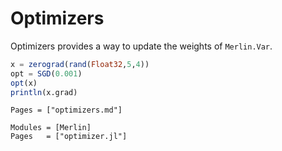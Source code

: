 # Optimizers
Optimizers provides a way to update the weights of `Merlin.Var`.

```julia
x = zerograd(rand(Float32,5,4))
opt = SGD(0.001)
opt(x)
println(x.grad)
```

```@index
Pages = ["optimizers.md"]
```

```@autodocs
Modules = [Merlin]
Pages   = ["optimizer.jl"]
```
